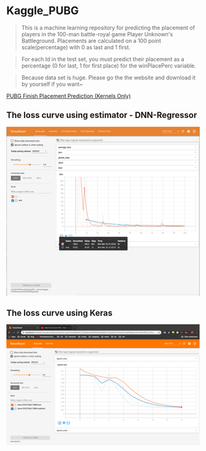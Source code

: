 # Kaggle_PUBG
>This is a machine learning repository for predicting the placement of players in the 100-man battle-royal game Player Unknown's Battleground. Placements are calculated on a 100 point scale(percentage) with 0 as last and 1 first. 

>For each Id in the test set, you must predict their placement as a percentage (0 for last, 1 for first place) for the winPlacePerc variable.

>Because data set is huge. Please go the the website and download it by yourself if you want~

[PUBG Finish Placement Prediction (Kernels Only)](https://www.kaggle.com/c/pubg-finish-placement-prediction)

## The loss curve using estimator - DNN-Regressor
![](img/estimator_DNNRegressor.png)

## The loss curve using Keras
![](img/keras.png)
